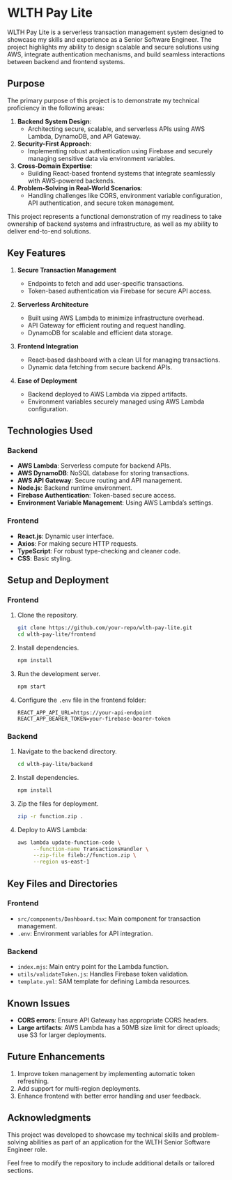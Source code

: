 # WLTH Pay Lite

WLTH Pay Lite is a serverless transaction management system designed to showcase my skills and experience as a Senior Software Engineer. The project highlights my ability to design scalable and secure solutions using AWS, integrate authentication mechanisms, and build seamless interactions between backend and frontend systems.

## Purpose

The primary purpose of this project is to demonstrate my technical proficiency in the following areas:
1. **Backend System Design**:
    - Architecting secure, scalable, and serverless APIs using AWS Lambda, DynamoDB, and API Gateway.
2. **Security-First Approach**:
    - Implementing robust authentication using Firebase and securely managing sensitive data via environment variables.
3. **Cross-Domain Expertise**:
    - Building React-based frontend systems that integrate seamlessly with AWS-powered backends.
4. **Problem-Solving in Real-World Scenarios**:
    - Handling challenges like CORS, environment variable configuration, API authentication, and secure token management.

This project represents a functional demonstration of my readiness to take ownership of backend systems and infrastructure, as well as my ability to deliver end-to-end solutions.

## Key Features

1. **Secure Transaction Management**
    - Endpoints to fetch and add user-specific transactions.
    - Token-based authentication via Firebase for secure API access.

2. **Serverless Architecture**
    - Built using AWS Lambda to minimize infrastructure overhead.
    - API Gateway for efficient routing and request handling.
    - DynamoDB for scalable and efficient data storage.

3. **Frontend Integration**
    - React-based dashboard with a clean UI for managing transactions.
    - Dynamic data fetching from secure backend APIs.

4. **Ease of Deployment**
    - Backend deployed to AWS Lambda via zipped artifacts.
    - Environment variables securely managed using AWS Lambda configuration.

## Technologies Used

### Backend
- **AWS Lambda**: Serverless compute for backend APIs.
- **AWS DynamoDB**: NoSQL database for storing transactions.
- **AWS API Gateway**: Secure routing and API management.
- **Node.js**: Backend runtime environment.
- **Firebase Authentication**: Token-based secure access.
- **Environment Variable Management**: Using AWS Lambda’s settings.

### Frontend
- **React.js**: Dynamic user interface.
- **Axios**: For making secure HTTP requests.
- **TypeScript**: For robust type-checking and cleaner code.
- **CSS**: Basic styling.

## Setup and Deployment

### Frontend
1. Clone the repository.
    ```sh
    git clone https://github.com/your-repo/wlth-pay-lite.git
    cd wlth-pay-lite/frontend
    ```

2. Install dependencies.
    ```sh
    npm install
    ```

3. Run the development server.
    ```sh
    npm start
    ```

4. Configure the `.env` file in the frontend folder:
    ```
    REACT_APP_API_URL=https://your-api-endpoint
    REACT_APP_BEARER_TOKEN=your-firebase-bearer-token
    ```

### Backend
1. Navigate to the backend directory.
    ```sh
    cd wlth-pay-lite/backend
    ```

2. Install dependencies.
    ```sh
    npm install
    ```

3. Zip the files for deployment.
    ```sh
    zip -r function.zip .
    ```

4. Deploy to AWS Lambda:
    ```sh
    aws lambda update-function-code \
         --function-name TransactionsHandler \
         --zip-file fileb://function.zip \
         --region us-east-1
    ```

## Key Files and Directories

### Frontend
- `src/components/Dashboard.tsx`: Main component for transaction management.
- `.env`: Environment variables for API integration.

### Backend
- `index.mjs`: Main entry point for the Lambda function.
- `utils/validateToken.js`: Handles Firebase token validation.
- `template.yml`: SAM template for defining Lambda resources.

## Known Issues
- **CORS errors**: Ensure API Gateway has appropriate CORS headers.
- **Large artifacts**: AWS Lambda has a 50MB size limit for direct uploads; use S3 for larger deployments.

## Future Enhancements
1. Improve token management by implementing automatic token refreshing.
2. Add support for multi-region deployments.
3. Enhance frontend with better error handling and user feedback.

## Acknowledgments

This project was developed to showcase my technical skills and problem-solving abilities as part of an application for the WLTH Senior Software Engineer role.

Feel free to modify the repository to include additional details or tailored sections.
